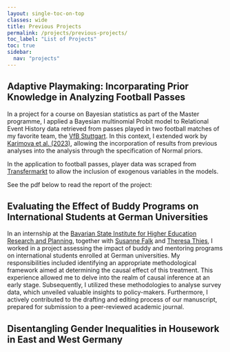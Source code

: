 ```yaml
---
layout: single-toc-on-top
classes: wide
title: Previous Projects
permalink: /projects/previous-projects/
toc_label: "List of Projects"
toc: true
sidebar:
  nav: "projects"
---
```


## Adaptive Playmaking: Incorparating Prior Knowledge in Analyzing Football Passes

In a project for a course on Bayesian statistics as part of the Master programme, I applied a Bayesian multinomial Probit model to Relational Event History data retrieved from passes played in two football matches of my favorite team, the [VfB Stuttgart](https://www.vfb.de/en/). In this context, I extended work by [Karimova et al. (2023)](https://doi.org/10.1016/j.socnet.2023.02.006), allowing the incorporation of results from previous analyses into the analysis through the specification of Normal priors.

In the application to football passes, player data was scraped from [Transfermarkt](https://www.transfermarkt.com) to allow the inclusion of exogenous variables in the models.

See the pdf below to read the report of the project:


<object data="/assets/documents/adaptive-playmaking.pdf" width="100" height="100" type='application/pdf'></object>

## Evaluating the Effect of Buddy Programs on International Students at German Universities

In an internship at the [Bavarian State Institute for Higher Education Research and Planning](https://www.ihf.bayern.de/en/), together with [Susanne Falk](https://www.ihf.bayern.de/en/about-the-institute/academic-staff/falk-dr-susanne-1) and [Theresa Thies](https://www.ihf.bayern.de/en/about-the-institute/academic-staff/thies-theresa), I worked in a project assessing the impact of buddy and mentoring programs on international students enrolled at German universities. My responsibilities included identifying an appropriate methodological framework aimed at determining the causal effect of this treatment. This experience allowed me to delve into the realm of causal inference at an early stage. Subsequently, I utilized these methodologies to analyse survey data, which unveiled valuable insights to policy-makers. Furthermore, I actively contributed to the drafting and editing process of our manuscript, prepared for submission to a peer-reviewed academic journal.

## Disentangling Gender Inequalities in Housework in East and West Germany